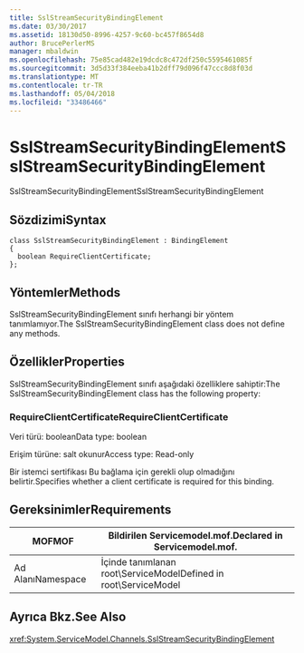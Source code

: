 ```yaml
---
title: SslStreamSecurityBindingElement
ms.date: 03/30/2017
ms.assetid: 18130d50-8996-4257-9c60-bc457f8654d8
author: BrucePerlerMS
manager: mbaldwin
ms.openlocfilehash: 75e85cad482e19dcdc8c472df250c5595461085f
ms.sourcegitcommit: 3d5d33f384eeba41b2dff79d096f47ccc8d8f03d
ms.translationtype: MT
ms.contentlocale: tr-TR
ms.lasthandoff: 05/04/2018
ms.locfileid: "33486466"
---
```

# <a name="sslstreamsecuritybindingelement"></a><span data-ttu-id="bc339-102">SslStreamSecurityBindingElement</span><span class="sxs-lookup"><span data-stu-id="bc339-102">SslStreamSecurityBindingElement</span></span>
<span data-ttu-id="bc339-103">SslStreamSecurityBindingElement</span><span class="sxs-lookup"><span data-stu-id="bc339-103">SslStreamSecurityBindingElement</span></span>  
  
## <a name="syntax"></a><span data-ttu-id="bc339-104">Sözdizimi</span><span class="sxs-lookup"><span data-stu-id="bc339-104">Syntax</span></span>  
  
```  
class SslStreamSecurityBindingElement : BindingElement  
{  
  boolean RequireClientCertificate;  
};  
```  
  
## <a name="methods"></a><span data-ttu-id="bc339-105">Yöntemler</span><span class="sxs-lookup"><span data-stu-id="bc339-105">Methods</span></span>  
 <span data-ttu-id="bc339-106">SslStreamSecurityBindingElement sınıfı herhangi bir yöntem tanımlamıyor.</span><span class="sxs-lookup"><span data-stu-id="bc339-106">The SslStreamSecurityBindingElement class does not define any methods.</span></span>  
  
## <a name="properties"></a><span data-ttu-id="bc339-107">Özellikler</span><span class="sxs-lookup"><span data-stu-id="bc339-107">Properties</span></span>  
 <span data-ttu-id="bc339-108">SslStreamSecurityBindingElement sınıfı aşağıdaki özelliklere sahiptir:</span><span class="sxs-lookup"><span data-stu-id="bc339-108">The SslStreamSecurityBindingElement class has the following property:</span></span>  
  
### <a name="requireclientcertificate"></a><span data-ttu-id="bc339-109">RequireClientCertificate</span><span class="sxs-lookup"><span data-stu-id="bc339-109">RequireClientCertificate</span></span>  
 <span data-ttu-id="bc339-110">Veri türü: boolean</span><span class="sxs-lookup"><span data-stu-id="bc339-110">Data type: boolean</span></span>  
  
 <span data-ttu-id="bc339-111">Erişim türüne: salt okunur</span><span class="sxs-lookup"><span data-stu-id="bc339-111">Access type: Read-only</span></span>  
  
 <span data-ttu-id="bc339-112">Bir istemci sertifikası Bu bağlama için gerekli olup olmadığını belirtir.</span><span class="sxs-lookup"><span data-stu-id="bc339-112">Specifies whether a client certificate is required for this binding.</span></span>  
  
## <a name="requirements"></a><span data-ttu-id="bc339-113">Gereksinimler</span><span class="sxs-lookup"><span data-stu-id="bc339-113">Requirements</span></span>  
  
|<span data-ttu-id="bc339-114">MOF</span><span class="sxs-lookup"><span data-stu-id="bc339-114">MOF</span></span>|<span data-ttu-id="bc339-115">Bildirilen Servicemodel.mof.</span><span class="sxs-lookup"><span data-stu-id="bc339-115">Declared in Servicemodel.mof.</span></span>|  
|---------|-----------------------------------|  
|<span data-ttu-id="bc339-116">Ad Alanı</span><span class="sxs-lookup"><span data-stu-id="bc339-116">Namespace</span></span>|<span data-ttu-id="bc339-117">İçinde tanımlanan root\ServiceModel</span><span class="sxs-lookup"><span data-stu-id="bc339-117">Defined in root\ServiceModel</span></span>|  
  
## <a name="see-also"></a><span data-ttu-id="bc339-118">Ayrıca Bkz.</span><span class="sxs-lookup"><span data-stu-id="bc339-118">See Also</span></span>  
 <xref:System.ServiceModel.Channels.SslStreamSecurityBindingElement>
